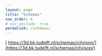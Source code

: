 ```yaml
---
layout: page
title: "Schemas"
nav_order: 4
# nav_exclude: true
permalink: /schemas/
---
```



[<i class="fas fa-external-link-alt"></i> https://3d.bk.tudelft.nl/schemas/cityjson/](https://3d.bk.tudelft.nl/schemas/cityjson/)